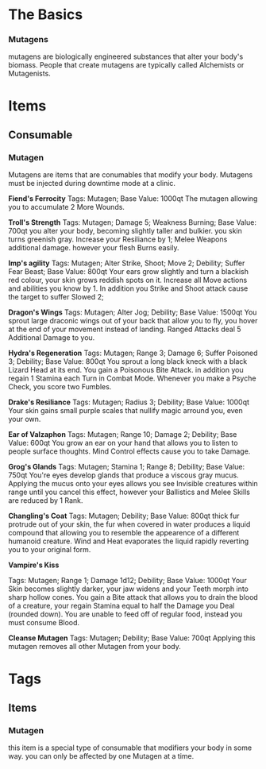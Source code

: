 # The Basics


### Mutagens

mutagens are biologically engineered substances that alter your body's biomass. People that
create mutagens are typically called Alchemists or Mutagenists.

# Items

## Consumable

### Mutagen

Mutagens are items that are conumables that modify your body. Mutagens must be injected
during downtime mode at a clinic.

**Fiend's Ferrocity**
Tags: Mutagen;
Base Value: 1000qt
The mutagen allowing you to accumulate 2 More Wounds.

**Troll's Strength**
Tags: Mutagen; Damage 5; Weakness Burning;
Base Value: 700qt
you alter your body, becoming slightly taller and bulkier. you skin turns greenish gray. Increase
your Resiliance by 1; Melee Weapons additional damage. however your flesh Burns easily.

**Imp's agility**
Tags: Mutagen; Alter Strike, Shoot; Move 2; Debility; Suffer Fear Beast;
Base Value: 800qt
Your ears grow slightly and turn a blackish red colour, your skin grows reddish spots on it. Increase
all Move actions and abilities you know by 1. In addition you Strike and Shoot attack cause the
target to suffer Slowed 2;

**Dragon's Wings**
Tags: Mutagen; Alter Jog; Debility;
Base Value: 1500qt
You sprout large draconic wings out of your back that allow you to fly, you hover at the end of
your movement instead of landing. Ranged Attacks deal 5 Additional Damage to you.


**Hydra's Regeneration**
Tags: Mutagen; Range 3; Damage 6; Suffer Poisoned 3; Debility;
Base Value: 800qt
You sprout a long black kneck with a black Lizard Head at its end. You gain a Poisonous Bite Attack.
in addition you regain 1 Stamina each Turn in Combat Mode. Whenever you make a Psyche Check,
you score two Fumbles.

**Drake's Resiliance**
Tags: Mutagen; Radius 3; Debility;
Base Value: 1000qt
Your skin gains small purple scales that nullify magic arround you, even your own.

**Ear of Valzaphon**
Tags: Mutagen; Range 10; Damage 2; Debility;
Base Value: 600qt
You grow an ear on your hand that allows you to listen to people surface thoughts. Mind Control
effects cause you to take Damage.

**Grog's Glands**
Tags: Mutagen; Stamina 1; Range 8; Debility;
Base Value: 750qt
You're eyes develop glands that produce a viscous gray mucus. Applying the mucus onto your eyes
allows you see Invisible creatures within range until you cancel this effect, however your Ballistics
and Melee Skills are reduced by 1 Rank.

**Changling's Coat**
Tags: Mutagen; Debility;
Base Value: 800qt
thick fur protrude out of your skin, the fur when covered in water produces a liquid compound that
allowing you to resemble the appearence of a different humanoid creature. Wind and Heat
evaporates the liquid rapidly reverting you to your original form.

**Vampire's Kiss**


Tags: Mutagen; Range 1; Damage 1d12; Debility;
Base Value: 1000qt
Your Skin becomes slightly darker, your jaw widens and your Teeth morph into sharp hollow cones.
You gain a Bite attack that allows you to drain the blood of a creature, your regain Stamina equal
to half the Damage you Deal (rounded down). You are unable to feed off of regular food, instead
you must consume Blood.

**Cleanse Mutagen**
Tags: Mutagen; Debility;
Base Value: 700qt
Applying this mutagen removes all other Mutagen from your body.

# Tags

## Items

### Mutagen

this item is a special type of consumable that modifiers your body in some way. you can only be
affected by one Mutagen at a time.
